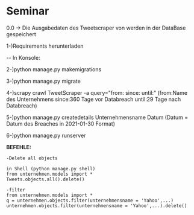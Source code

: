 # Seminar

0.0 -> Die Ausgabedaten des Tweetscraper von werden in der DataBase gespeichert


1-)Requirements herunterladen

-- In Konsole:

2-)python manage.py makemigrations

3-)python manage.py migrate

4-)scrapy crawl TweetScraper -a query="from: since: until:"   (from:Name des Unternehmens since:360 Tage vor Databreach until:29 Tage nach Databreach)

5-)python manage.py createdetails Unternehmensname Datum      (Datum = Datum des Breaches in 2021-01-30 Format)

6-)python manage.py runserver



**BEFEHLE:**

    -Delete all objects
    
    in Shell (python manage.py shell)
    from unternehmen.models import *
    Tweets.objects.all().delete()

    -filter
    from unternehmen.models import *
    q = unternehmen.objects.filter(unternehmensname = 'Yahoo',...)
    unternehmen.objects.filter(unternehmensname = 'Yahoo',...).delete() 

	
        

